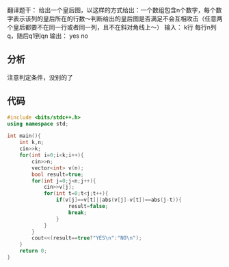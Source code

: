 翻译题干：
给出⼀个皇后图，以这样的⽅式给出：⼀个数组包含n个数字，每个数字表⽰该列的皇后所在的⾏数～判断给出的皇后图是否满⾜不会互相攻击（任意两个皇后都要不在同⼀⾏或者同⼀列，且不在斜对⾓线上～）
输入：
k行
每行n列q，随后q1到qn
输出：
yes no
## 分析
注意判定条件，没别的了
## 代码
```cpp
#include <bits/stdc++.h>
using namespace std;

int main(){
    int k,n;
    cin>>k;
    for(int i=0;i<k;i++){
        cin>>n;
        vector<int> v(n);
        bool result=true;
        for(int j=0;j<n;j++){
            cin>>v[j];
            for(int t=0;t<j;t++){
                if(v[j]==v[t]||abs(v[j]-v[t])==abs(j-t)){
                    result=false;
                    break;
                }
            }
        }
        cout<<(result==true?"YES\n":"NO\n");
    }
    return 0;
}
```